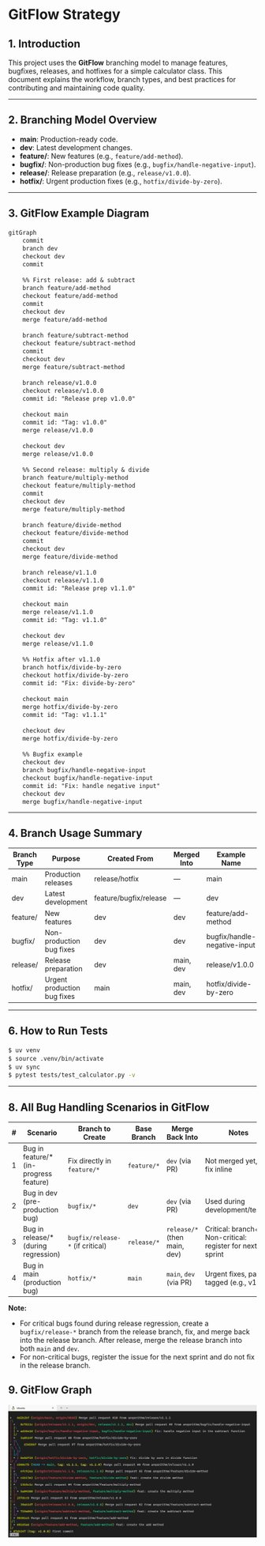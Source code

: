 # GitFlow Strategy

## 1. Introduction

This project uses the **GitFlow** branching model to manage features, bugfixes, releases, and hotfixes for a simple calculator class. This document explains the workflow, branch types, and best practices for contributing and maintaining code quality.

---

## 2. Branching Model Overview

- **main**: Production-ready code.
- **dev**: Latest development changes.
- **feature/**: New features (e.g., `feature/add-method`).
- **bugfix/**: Non-production bug fixes (e.g., `bugfix/handle-negative-input`).
- **release/**: Release preparation (e.g., `release/v1.0.0`).
- **hotfix/**: Urgent production fixes (e.g., `hotfix/divide-by-zero`).

---

## 3. GitFlow Example Diagram

```mermaid
gitGraph
    commit
    branch dev
    checkout dev
    commit

    %% First release: add & subtract
    branch feature/add-method
    checkout feature/add-method
    commit
    checkout dev
    merge feature/add-method

    branch feature/subtract-method
    checkout feature/subtract-method
    commit
    checkout dev
    merge feature/subtract-method

    branch release/v1.0.0
    checkout release/v1.0.0
    commit id: "Release prep v1.0.0"

    checkout main
    commit id: "Tag: v1.0.0"
    merge release/v1.0.0

    checkout dev
    merge release/v1.0.0

    %% Second release: multiply & divide
    branch feature/multiply-method
    checkout feature/multiply-method
    commit
    checkout dev
    merge feature/multiply-method

    branch feature/divide-method
    checkout feature/divide-method
    commit
    checkout dev
    merge feature/divide-method

    branch release/v1.1.0
    checkout release/v1.1.0
    commit id: "Release prep v1.1.0"

    checkout main
    merge release/v1.1.0
    commit id: "Tag: v1.1.0"

    checkout dev
    merge release/v1.1.0

    %% Hotfix after v1.1.0
    branch hotfix/divide-by-zero
    checkout hotfix/divide-by-zero
    commit id: "Fix: divide-by-zero"

    checkout main
    merge hotfix/divide-by-zero
    commit id: "Tag: v1.1.1"

    checkout dev
    merge hotfix/divide-by-zero

    %% Bugfix example
    checkout dev
    branch bugfix/handle-negative-input
    checkout bugfix/handle-negative-input
    commit id: "Fix: handle negative input"
    checkout dev
    merge bugfix/handle-negative-input
```

---

## 4. Branch Usage Summary

| Branch Type   | Purpose                                 | Created From | Merged Into      | Example Name                  |
|---------------|-----------------------------------------|--------------|------------------|-------------------------------|
| main          | Production releases                     | release/hotfix | —                | main                          |
| dev       | Latest development                      | feature/bugfix/release | —         | dev                       |
| feature/      | New features                            | dev      | dev          | feature/add-method            |
| bugfix/       | Non-production bug fixes                | dev      | dev          | bugfix/handle-negative-input  |
| release/      | Release preparation                     | dev      | main, dev    | release/v1.0.0                |
| hotfix/       | Urgent production bug fixes             | main         | main, dev    | hotfix/divide-by-zero         |

---

## 6. How to Run Tests

```bash
$ uv venv
$ source .venv/bin/activate
$ uv sync
$ pytest tests/test_calculator.py -v
```

---

## 8. All Bug Handling Scenarios in GitFlow

| # | Scenario                                | Branch to Create                | Base Branch      | Merge Back Into        | Notes                                                      |
| - | --------------------------------------- | ------------------------------- | ---------------- | ---------------------- | ---------------------------------------------------------- |
| 1 | Bug in feature/* (in-progress feature)   | Fix directly in `feature/*`     | `feature/*`      | `dev` (via PR)         | Not merged yet, so fix inline                              |
| 2 | Bug in dev (pre-production bug)          | `bugfix/*`                      | `dev`            | `dev` (via PR)         | Used during development/testing                            |
| 3 | Bug in release/* (during regression)     | `bugfix/release-*` (if critical) | `release/*`      | `release/*` (then main, dev) | Critical: branch+fix; Non-critical: register for next sprint |
| 4 | Bug in main (production bug)             | `hotfix/*`                      | `main`           | `main`, `dev` (via PR) | Urgent fixes, patch tagged (e.g., v1.1.1)                  |

**Note:**
- For critical bugs found during release regression, create a `bugfix/release-*` branch from the release branch, fix, and merge back into the release branch. After release, merge the release branch into both `main` and `dev`.
- For non-critical bugs, register the issue for the next sprint and do not fix in the release branch.

## 9. GitFlow Graph

![GitFlow Graph](assets/gitflow-graph.png)